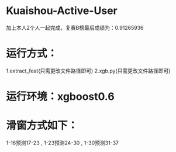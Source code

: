 # Kuaishou-Active-User
加上本人2个人一起完成，复赛B榜最后成绩为：0.91265936

# 运行方式：
1.extract_feat(只需更改文件路径即可)
2.xgb.py(只需更改文件路径即可)

# 运行环境：xgboost0.6

# 滑窗方式如下：
1-16预测17-23 ,
1-23预测24-30 ,
1-30预测31-37
